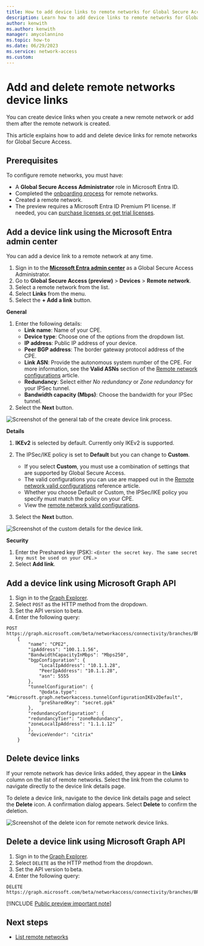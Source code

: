 ```yaml
---
title: How to add device links to remote networks for Global Secure Access (preview)
description: Learn how to add device links to remote networks for Global Secure Access (preview).
author: kenwith
ms.author: kenwith
manager: amycolannino
ms.topic: how-to
ms.date: 06/29/2023
ms.service: network-access
ms.custom: 
---
```


# Add and delete remote networks device links

You can create device links when you create a new remote network or add them after the remote network is created.

This article explains how to add and delete device links for remote networks for Global Secure Access.

## Prerequisites 

To configure remote networks, you must have: 

- A **Global Secure Access Administrator** role in Microsoft Entra ID.
- Completed the [onboarding process](how-to-create-remote-networks.md#onboard-your-tenant-for-remote-networks) for remote networks.
- Created a remote network.
- The preview requires a Microsoft Entra ID Premium P1 license. If needed, you can [purchase licenses or get trial licenses](https://aka.ms/azureadlicense).

## Add a device link using the Microsoft Entra admin center

You can add a device link to a remote network at any time.

1. Sign in to the **[Microsoft Entra admin center](https://entra.microsoft.com)** as a Global Secure Access Administrator. 
1. Go to **Global Secure Access (preview)** > **Devices** > **Remote network**.
1. Select a remote network from the list.
1. Select **Links** from the menu.
1. Select the **+ Add a link** button.

**General**

1. Enter the following details:
    - **Link name**: Name of your CPE.
    - **Device type**: Choose one of the options from the dropdown list.
    - **IP address**: Public IP address of your device.
    - **Peer BGP address**: The border gateway protocol address of the CPE.
    - **Link ASN**: Provide the autonomous system number of the CPE. For more information, see the **Valid ASNs** section of the [Remote network configurations](reference-remote-network-configurations.md) article.
    - **Redundancy**: Select either *No redundancy* or *Zone redundancy* for your IPSec tunnel.
    - **Bandwidth capacity (Mbps)**: Choose the bandwidth for your IPSec tunnel.
1. Select the **Next** button.

![Screenshot of the general tab of the create device link process.](media/how-to-manage-remote-network-device-links/device-link-general-tab.png)

**Details**

1. **IKEv2** is selected by default. Currently only IKEv2 is supported.
1. The IPSec/IKE policy is set to **Default** but you can change to **Custom**.
    - If you select **Custom**, you must use a combination of settings that are supported by Global Secure Access.
    - The valid configurations you can use are mapped out in the [Remote network valid configurations](reference-remote-network-configurations.md) reference article.
    - Whether you choose Default or Custom, the IPSec/IKE policy you specify must match the policy on your CPE.
    - View the [remote network valid configurations](reference-remote-network-configurations.md).

1. Select the **Next** button.

![Screenshot of the custom details for the device link.](media/how-to-manage-remote-network-device-links/device-link-details.png)

**Security**

1. Enter the Preshared key (PSK): `<Enter the secret key. The same secret key must be used on your CPE.>` 
1. Select **Add link**. 

## Add a device link using Microsoft Graph API

1. Sign in to the [Graph Explorer](https://aka.ms/ge). 
1. Select `POST` as the HTTP method from the dropdown. 
1. Set the API version to beta. 
1. Enter the following query:

```http
POST https://graph.microsoft.com/beta/networkaccess/connectivity/branches/BRANCH_ID/deviceLinks
	{
	    "name": "CPE2",
	    "ipAddress": "100.1.1.56",
	    "BandwidthCapacityInMbps": "Mbps250",
	    "bgpConfiguration": {
	        "LocalIpAddress": "10.1.1.28",
	        "PeerIpAddress": "10.1.1.28",
	        "asn": 5555
	    },
	    "tunnelConfiguration": {
	        "@odata.type": "#microsoft.graph.networkaccess.tunnelConfigurationIKEv2Default",
	        "preSharedKey": "secret.ppk"
	    },
	    "redundancyConfiguration": {
	    "redundancyTier": "zoneRedundancy",
	    "zoneLocalIpAddress": "1.1.1.12"
	    },
	    "deviceVendor": "citrix"
	}

```

## Delete device links

If your remote network has device links added, they appear in the **Links** column on the list of remote networks. Select the link from the column to navigate directly to the device link details page.

To delete a device link, navigate to the device link details page and select the **Delete** icon. A confirmation dialog appears. Select **Delete** to confirm the deletion.

![Screenshot of the delete icon for remote network device links.](media/how-to-manage-remote-network-device-links/delete-device-link.png)

## Delete a device link using Microsoft Graph API

1. Sign in to the [Graph Explorer](https://aka.ms/ge). 
1. Select `DELETE` as the HTTP method from the dropdown. 
1. Set the API version to beta. 
1. Enter the following query:

```http
DELETE https://graph.microsoft.com/beta/networkaccess/connectivity/branches/BRANCH_ID/deviceLinks/LINK_ID

```

[!INCLUDE [Public preview important note](./includes/public-preview-important-note.md)]

## Next steps
- [List remote networks](how-to-list-remote-networks.md)
